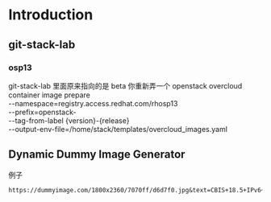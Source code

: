 # Introduction

## git-stack-lab
### osp13
git-stack-lab 里面原来指向的是 beta
你重新弄一个
openstack overcloud container image prepare \
  --namespace=registry.access.redhat.com/rhosp13 \
  --prefix=openstack- \
  --tag-from-label {version}-{release} \
  --output-env-file=/home/stack/templates/overcloud_images.yaml

## Dynamic Dummy Image Generator 

例子
```
https://dummyimage.com/1800x2360/7070ff/d6d7f0.jpg&text=CBIS+18.5+IPv6+Configuration
```


